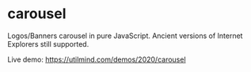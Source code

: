 # carousel
Logos/Banners carousel in pure JavaScript. Ancient versions of Internet Explorers still supported.

Live demo: https://utilmind.com/demos/2020/carousel
